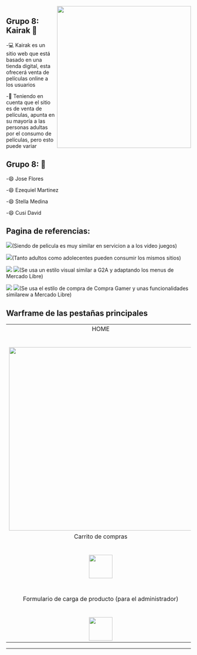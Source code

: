 <img align="right" width="365" height="387" src="https://i.ibb.co/6sDHGbb/kairak-logo.png">
                                                                                   
## Grupo 8: Kairak :wave:

-:computer: Kairak es un sitio web que está basado en una tienda digital, esta ofrecerá venta de películas online a los usuarios 

-:blue_book: Teniendo en cuenta que el sitio es de venta de películas, apunta en su mayoría a las personas adultas por el consumo de películas, pero esto puede variar 

## Grupo 8: :man:

-:smile: Jose Flores

-:smile: Ezequiel Martinez

-:smile: Stella Medina

-:smile: Cusi David

## Pagina de referencias:
[![](https://img.shields.io/badge/Por_los_productos_o_servicios_que_ofrecen-G2A-red)](https://www.g2a.com/)(Siendo de pelicula es muy similar en servicion a a los video juegos)

[![](https://img.shields.io/badge/Por_los_clientes_los_que_apuntan-G2A-red)](https://www.g2a.com/)(Tanto adultos como adolecentes pueden consumir los mismos sitios)

[![](https://img.shields.io/badge/Por_la_estética_que_presentan-Mercado_Libre-yellow)](https://www.mercadolibre.com.ar/gz/cart)
[![](https://img.shields.io/badge/Tambien-G2A-red)](https://www.g2a.com/)(Se usa un estilo visual similar a G2A y adaptando los menus de Mercado Libre)

[![](https://img.shields.io/badge/Por_las_funcionalidades_implementada-Compra_gramer-orange)](https://compragamer.com/index.php?seccion=3&cate=30&nro_max=40)
[![](https://img.shields.io/badge/Tambien-Mercado_Libre-yellow)](https://www.mercadolibre.com.ar/gz/cart)(Se usa el estilo de compra de Compra Gamer y unas funcionalidades similarew a Mercado Libre)

## Warframe de las pestañas principales
<table>
  <tbody>
    <tr valign="top">
      <td width="25%" align="center">
        <span>HOME</span><br><br><br>
        <img height="500px" width="500px" src="https://i.ibb.co/y5Dzbhz/0001.jpg">
      </td>
      <td width="25%" align="center">
        <span>Detalle de producto</span><br><br><br>
        <img height="64px" src="https://i.ibb.co/hXNrfQs/0002.jpg">
      </td>
    </tr>
    <tr valign="top">
      <td width="25%" align="center">
      <span>Carrito de compras</span><br><br><br>
        <img height="64px" src="https://i.ibb.co/Sx47W1c/0003.jpg">
        </td>
      <td width="25%" align="center">
      <span>Formulario de registro</span><br><br><br>
        <img height="64px" src="https://i.ibb.co/Jj2t5fG/0004.jpg">
        </td>
    </tr>
    <tr valign="top">
      <td width="25%" align="center">
        <span>Formulario de carga de producto (para el administrador)</span><br><br><br>
        <img height="64px" src="https://i.ibb.co/qBmgqNx/0005.jpg">
      </td>
    </tr>
  </tbody>
</table>

---
